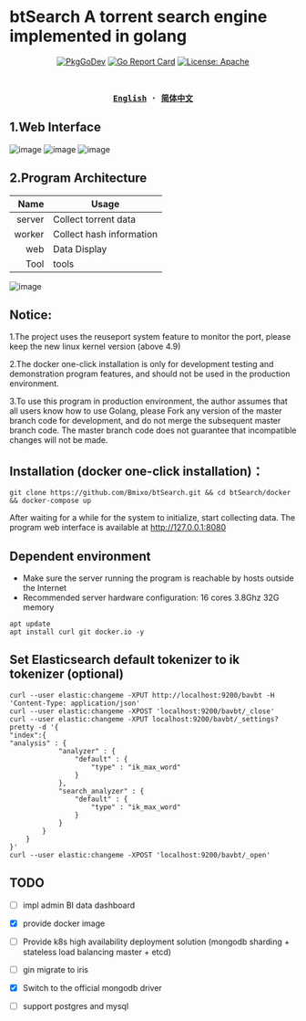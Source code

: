# btSearch A torrent search engine implemented in golang
<p align="center">
  <a href="https://pkg.go.dev/github.com/Bmixo/btSearch"><img src="https://pkg.go.dev/badge/github.com/Bmixo/btSearch" alt="PkgGoDev"></a>
  <a href="https://goreportcard.com/report/github.com/Bmixo/btSearch"><img src="https://goreportcard.com/badge/github.com/Bmixo/btSearch" alt="Go Report Card"></a>
  <a href="https://github.com/Bmixo/btSearch"><img src="https://img.shields.io/badge/License-Apache-green.svg" alt="License: Apache"></a>
</p>
<br>

<div align="center">
<strong>
<samp>

[English](README.md) · [简体中文](README_CN.md)

</samp>
</strong>
</div>

## 1.Web Interface

![image](https://raw.githubusercontent.com/Bmixo/btSearch/master/example/index_old.png)
![image](https://raw.githubusercontent.com/Bmixo/btSearch/master/example/index.PNG)
![image](https://raw.githubusercontent.com/Bmixo/btSearch/master/example/detail.PNG)

## 2.Program Architecture

Name   |  Usage
|------------:|-----------
server |  Collect torrent data
worker |  Collect hash information
web    |  Data Display
Tool   |  tools

![image](https://raw.githubusercontent.com/Bmixo/btSearch/master/example/framework.png)

## Notice:
1.The project uses the reuseport system feature to monitor the port, please keep the new linux kernel version (above 4.9)

2.The docker one-click installation is only for development testing and demonstration program features, and should not be used in the production environment.

3.To use this program in production environment, the author assumes that all users know how to use Golang, please Fork any version of the master branch code for development, and do not merge the subsequent master branch code. The master branch code does not guarantee that incompatible changes will not be made.

## Installation (docker one-click installation)：
```
git clone https://github.com/Bmixo/btSearch.git && cd btSearch/docker && docker-compose up 
```
After waiting for a while for the system to initialize, start collecting data. The program web interface is available at http://127.0.0.1:8080

## Dependent environment
* Make sure the server running the program is reachable by hosts outside the Internet
* Recommended server hardware configuration: 16 cores 3.8Ghz 32G memory
```
apt update
apt install curl git docker.io -y
```



## Set Elasticsearch default tokenizer to ik tokenizer (optional)

```
curl --user elastic:changeme -XPUT http://localhost:9200/bavbt -H 'Content-Type: application/json'
curl --user elastic:changeme -XPOST 'localhost:9200/bavbt/_close'
curl --user elastic:changeme -XPUT localhost:9200/bavbt/_settings?pretty -d '{
"index":{
"analysis" : {
            "analyzer" : {
                "default" : {
                    "type" : "ik_max_word"
                }
            },
			"search_analyzer" : {
                "default" : {
                    "type" : "ik_max_word"
                }
            }
        }
    }
}'
curl --user elastic:changeme -XPOST 'localhost:9200/bavbt/_open'
```

## TODO

- [ ] impl admin BI data dashboard
- [x] provide docker image
- [ ] Provide k8s high availability deployment solution (mongodb sharding + stateless load balancing master + etcd)
- [ ] gin migrate to iris
- [x] Switch to the official mongodb driver
- [ ] support postgres and mysql






